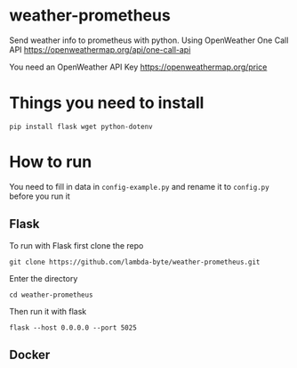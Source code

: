 # weather-prometheus
Send weather info to prometheus with python.
Using OpenWeather One Call API https://openweathermap.org/api/one-call-api

You need an OpenWeather API Key https://openweathermap.org/price

# Things you need to install
```
pip install flask wget python-dotenv
```


# How to run
You need to fill in data in ```config-example.py``` and rename it to ```config.py``` before you run it

## Flask

To run with Flask first clone the repo
```
git clone https://github.com/lambda-byte/weather-prometheus.git
```

Enter the directory
```
cd weather-prometheus
```

Then run it with flask
```
flask --host 0.0.0.0 --port 5025
```


## Docker


